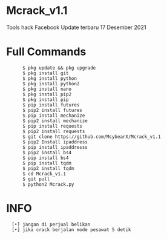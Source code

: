 # Mcrack_v1.1
Tools hack Facebook
Update terbaru 17 Desember 2021

# Full Commands
          $ pkg update && pkg upgrade
          $ pkg install git
          $ pkg install python
          $ pkg install python2
          $ pkg install nano
          $ pkg install pip2
          $ pkg install pip
          $ pip install futures
          $ pip2 install futures
          $ pip install mechanize
          $ pip2 install mechanize
          $ pip install requests
          $ pip2 install requests
          $ git clone https://github.com/McybearX/Mcrack_v1.1
          $ pip2 Install ipaddress
          $ pip install ipaddresss
          $ pip2 install bs4
          $ pip install bs4
          $ pip install tqdm
          $ pip2 install tqdm
          $ cd Mcrack_v1.1
          $ git pull
          $ python2 Mcrack.py
          
# INFO
      [•] jangan di perjual belikan
      [•] jika crack berjalan mode pesawat 5 detik
